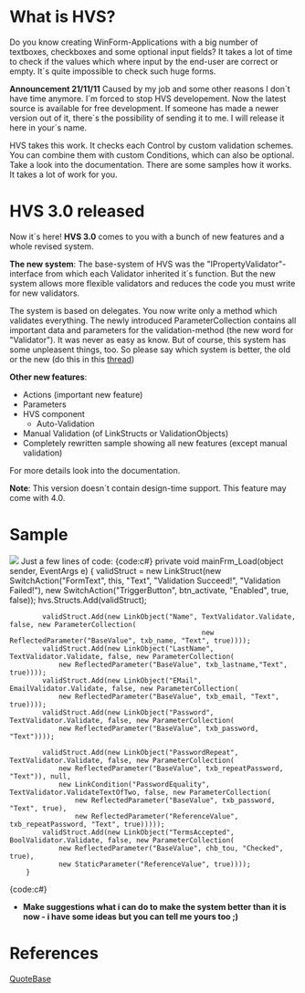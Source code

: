 # What is HVS?
Do you know creating WinForm-Applications with a big number of textboxes, checkboxes and some optional input fields?
It takes a lot of time to check if the values which where input by the end-user are correct or empty.
It´s quite impossible to check such huge forms.

**Announcement 21/11/11**
Caused by my job and some other reasons I don´t have time anymore. I´m forced to stop HVS developement.
Now the latest source is available for free development. If someone has made a newer version out of it, there´s the possibility of sending it to me.
I will release it here in your´s name.




HVS takes this work. It checks each Control by custom validation schemes. You can combine them with custom Conditions, which can also be optional.
Take a look into the documentation. There are some samples how it works.
It takes a lot of work for you.

# HVS 3.0 released
Now it´s here! **HVS 3.0** comes to you with a bunch of new features and a whole revised system.

**The new system**:
The base-system of HVS was the "IPropertyValidator"-interface from which each Validator inherited it´s function.
But the new system allows more flexible validators and reduces the code you must write for new validators.

The system is based on delegates. You now write only a method which validates everything.
The newly introduced ParameterCollection contains all important data and parameters for the validation-method (the new word for "Validator").
It was never as easy as know. But of course, this system has some unpleasent things, too. So please say which system is better, the old or the new (do this in this [thread](http://hvs.codeplex.com/discussions/268224))

**Other new features**:
* Actions (important new feature)
* Parameters
* HVS component
	* Auto-Validation
* Manual Validation (of LinkStructs or ValidationObjects)
* Completely rewritten sample showing all new features (except manual validation)

For more details look into the documentation.

**Note**: This version doesn´t contain design-time support. This feature may come with 4.0.

# Sample
![](Home_http://www.abload.de/img/hvs3-samplescreen5qgl.png)
Just a few lines of code:
{code:c#}
        private void mainFrm_Load(object sender, EventArgs e)
        {
            validStruct = new LinkStruct(new SwitchAction("FormText", this, "Text", "Validation Succeed!", "Validation Failed!"),
                    new SwitchAction("TriggerButton", btn_activate, "Enabled", true, false));
            hvs.Structs.Add(validStruct);

            validStruct.Add(new LinkObject("Name", TextValidator.Validate, false, new ParameterCollection(
                                                   new ReflectedParameter("BaseValue", txb_name, "Text", true))));
            validStruct.Add(new LinkObject("LastName", TextValidator.Validate, false, new ParameterCollection(
                new ReflectedParameter("BaseValue", txb_lastname,"Text", true))));
            validStruct.Add(new LinkObject("EMail", EmailValidator.Validate, false, new ParameterCollection(
                new ReflectedParameter("BaseValue", txb_email, "Text", true))));
            validStruct.Add(new LinkObject("Password", TextValidator.Validate, false, new ParameterCollection(
                new ReflectedParameter("BaseValue", txb_password, "Text"))));

            validStruct.Add(new LinkObject("PasswordRepeat", TextValidator.Validate, false, new ParameterCollection(
                new ReflectedParameter("BaseValue", txb_repeatPassword, "Text")), null,
                new LinkCondition("PasswordEquality", TextValidator.ValidateTextOfTwo, false, new ParameterCollection(
                    new ReflectedParameter("BaseValue", txb_password, "Text", true),
                    new ReflectedParameter("ReferenceValue", txb_repeatPassword, "Text", true)))));
            validStruct.Add(new LinkObject("TermsAccepted", BoolValidator.Validate, false, new ParameterCollection(
                new ReflectedParameter("BaseValue", chb_tou, "Checked", true),
                new StaticParameter("ReferenceValue", true))));
        }
{code:c#}

* **Make suggestions what i can do to make the system better than it is now - i have some ideas but you can tell me yours too ;)**


# References
[QuoteBase](http://dotnetbase.de/topic/1205-quotebase/page__view__findpost__p__8205)
